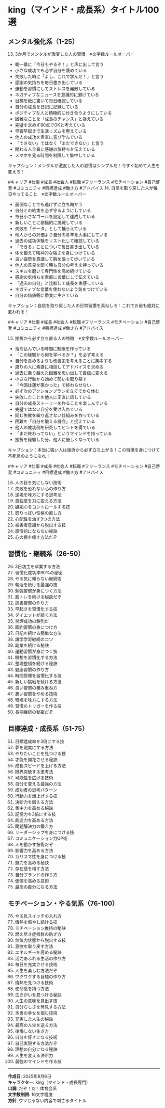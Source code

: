 # king（マインド・成長系）タイトル100選

## メンタル強化系（1-25）
<!-- 1. 怒りやすい人の共通パターンだぞ　1095

キャプション：瞬間沸騰する奴には理由があるんだぞ！当てはまったら今すぐ改善しろ！
- 睡眠不足で常にイライラしてる
- 空腹時に感情的になりやすい
- 完璧主義で思い通りにならないと怒る
- 他人のミスを許せない性格
- 「なんで分からないんだ」が口癖
- 自分の価値観を押し付けてくる
- 相手の立場を考えようとしない
- 過去の失敗を引きずり続ける
- 小さなことでもカッとなりやすい
- 謝ることができないプライド
- ストレス発散方法を知らない
- 深呼吸せずに即座に反応する
- 冷静になる時間を作らない
- 怒鳴れば相手が分かると思ってる
- 感情をコントロールする意識がない
- 怒った後に後悔することが多い

#キャリア #仕事 #成長 #社会人 #モチベーション #自己啓発 #スキルアップ #フリーランス #目標達成 #本音 #自己成長 #モチベーションアップ

2. ストレスに弱い人の特徴だぞ　285

キャプション：ストレス耐性が低い奴は必ずこのパターンに陥ってるぞ！今すぐチェックだ！
- 全部一人で抱え込もうとする
- 完璧にやろうとしすぎて疲れる
- 嫌なことを先延ばしにし続ける
- 「NO」と言えない性格
- 他人の評価ばかり気にしてる
- ストレス解消法を知らない
- 愚痴るだけで行動しない
- 睡眠時間を削って無理をする
- 運動習慣が全くない
- お酒に頼って現実逃避する
- 問題の原因を分析しない
- 同じ失敗を繰り返してしまう
- 休むことに罪悪感を持つ
- 頑張りすぎて燃え尽きる
- 相談相手を持たない
- 限界まで我慢してから爆発する

#キャリア #仕事 #成長 #社会人 #転職 #フリーランス #モチベーション #自己啓発 #コミュニティ #働き方 #アドバイス #可能性

3. メンタルが弱い人の行動パターンだぞ　334

キャプション：メンタルが弱いと人生で損をするぞ！この特徴を克服して強い心を手に入れろ！
- 失敗すると立ち直れない
- 批判されると極端に落ち込む
- 他人と比較して劣等感を抱く
- 「どうせ無理」が口癖になってる
- 新しい挑戦を避けたがる
- 過去の失敗をずっと引きずる
- 完璧でないと価値がないと思う
- 周りの目を異常に気にしてる
- 一度の挫折で諦めてしまう
- 自分の長所を認められない
- ネガティブなことばかり考える
- 成功しても素直に喜べない
- 人に頼ることができない
- 自分を責めることが習慣になってる
- 小さな変化も恐怖に感じる
- 逃げ癖がついてしまってる

#キャリア #仕事 #成長 #ライフスタイル #モチベーション #自己啓発 #スキルアップ #フリーランス #人脈 #キャリアアップ #時間管理 #若手 -->

<!-- 4. 落ち込みが長引く人の特徴だぞ　280
- 失敗を何度も思い返す
- 自分だけが悪いと思い込む
- 誰にも相談しない
- 部屋に引きこもり続ける
- SNSで他人と比較する
- ネガティブな音楽ばかり聴く
- 睡眠リズムが崩れている
- 食事を適当に済ませる
- 運動を全くしない
- アルコールに逃げる
- 過去の成功を忘れている
- 小さな喜びに気づかない
- 完璧を求めすぎる
- 立ち直る期限を決めない
- 同じ思考をループさせる
- 行動を起こさない

キャプション：落ち込みから抜け出せない奴には共通の悪習慣があるぞ！今すぐ断ち切って前に進め！

#キャリア #仕事 #成長 #社会人 #転職 #フリーランス #モチベーション #自己啓発 #目標達成 #本音 #自己成長 #モチベーションアップ -->
<!-- 
5. プレッシャーに潰される人の共通点だぞ　257
- 完璧を求めすぎる
- 失敗を異常に恐れる
- 他人の期待を背負いすぎる
- 準備不足のまま挑む
- 逃げ道を作らない
- 一人で抱え込む
- 休憩を取らない
- 成功体験を思い出さない
- 呼吸が浅くなっている
- 最悪の事態ばかり想像する
- 自分の限界を知らない
- プレッシャーを敵と見なす
- リラックス方法を知らない
- 睡眠時間を削る
- 栄養バランスを無視する
- メンタルケアを怠る

キャプション：プレッシャーを力に変えられない奴の特徴を知って、強いメンタルを手に入れろ！

#キャリア #仕事 #成長 #社会人 #モチベーション #自己啓発 #スキルアップ #フリーランス #コミュニティ #働き方 #アドバイス #可能性 -->

<!-- 6. 不安に支配される人の行動パターンだぞ　366
- 同じ心配を繰り返す
- 最悪のシナリオばかり考える
- 行動を先延ばしにする
- 他人に確認を求めすぎる
- ネットで症状を検索しまくる
- 小さなことも大事に捉える
- 決断を避け続ける
- 過去の失敗にとらわれる
- 未来を悲観的に見る
- 今を生きていない
- 呼吸が浅い
- 体の緊張に気づかない
- 否定的な人と付き合う
- ポジティブな情報を無視する
- 解決策を考えない
- 不安を認めようとしない

キャプション：不安に振り回される奴の典型的パターンだ！この習慣を断ち切れば人生が変わるぞ！

#キャリア #仕事 #成長 #ライフスタイル #モチベーション #自己啓発 #スキルアップ #フリーランス #人脈 #キャリアアップ #時間管理 #若手 -->

<!-- 7. 自信を失った時の典型的な行動だぞ　279
- 挑戦を避けるようになる
- 言い訳ばかりする
- 他人の意見に流される
- 自分の意見を言えない
- 目標を低く設定する
- 褒め言葉を受け入れない
- 過去の栄光にすがる
- 新しいことを始めない
- 人前を避ける
- 声が小さくなる
- 姿勢が悪くなる
- アイコンタクトを避ける
- 決断を他人に委ねる
- ネガティブな自己対話
- 成功を運のせいにする
- 失敗を能力のせいにする

キャプション：自信喪失の悪循環に陥る奴の行動を理解して、今すぐ自信を取り戻す行動を始めろ！

#キャリア #仕事 #成長 #社会人 #モチベーション #自己啓発 #スキルアップ #フリーランス #ネットワーク #リーダーシップ #ライフハック #メンター -->

<!-- 8. 緊張で失敗する人の共通パターンだぞ　277
- 準備を完璧にしようとする
- 前日に眠れない
- 朝食を食べられない
- 早く着きすぎる
- トイレに何度も行く
- 手が震える・汗をかく
- 声が上ずる・早口になる
- 頭が真っ白になる
- 質問の意図を理解できない
- 用意した答えに固執する
- 相手の反応が見えない
- 笑顔を忘れる
- 呼吸を忘れる
- 体がガチガチになる
- 終わった後に後悔する
- 次も同じ失敗をする

キャプション：緊張で本来の力を発揮できない奴の特徴を知って、リラックスして臨む方法を身につけろ！

#キャリア #仕事 #成長 #社会人 #転職 #フリーランス #モチベーション #自己啓発 #体験談 #仕事術 #裏話 #ビジネススキル -->

<!-- 9. 挫折から立ち直れない人の思考パターン　249
- 自分には才能がないと決めつける
- 努力は無駄だったと考える
- 周りが悪いと責任転嫁する
- もう二度と挑戦しないと誓う
- 成功者を妬む
- 過去の自分を否定する
- 支えてくれた人を忘れる
- 学んだことを無視する
- 成長を実感できない
- 小さな前進を見逃す
- 完璧でないと意味がないと思う
- 他の可能性を探さない
- 時間が解決すると思い込む
- 行動を起こさない
- 同じ場所で立ち止まる
- 新しい挑戦を恐れる

キャプション：挫折を乗り越えられない奴の思考パターンを断ち切って、強い心を作り上げろ！

#キャリア #仕事 #成長 #社会人 #モチベーション #自己啓発 #スキルアップ #フリーランス #自己成長 #モチベーションアップ #人脈 #キャリアアップ -->
<!-- 
10. 批判に弱い人の反応パターンだぞ　
- すぐに感情的になる
- 全否定されたと思い込む
- 相手を敵認定する
- 言い訳を並べ立てる
- 逆ギレしてしまう
- 引きずり続ける
- 自信を完全に失う
- 批判の内容を分析しない
- 建設的な部分を見逃す
- 成長の機会にしない
- 同じミスを繰り返す
- 批判を避けて逃げる
- イエスマンだけを周りに置く
- フィードバックを拒否する
- 殻に閉じこもる
- 挑戦をやめてしまう

キャプション：批判を成長の糧にできない奴の特徴だ！この反応を変えれば飛躍的に成長できるぞ！

#キャリア #仕事 #成長 #ライフスタイル #転職 #フリーランス #モチベーション #自己啓発 #タスク管理 #コミュニティ #目標達成 #働き方

11. 自分を追い詰める危険な行動　※文字数ルールオーバー　318
- 小さなミスでも自分を責め続ける
- 100点じゃないと価値がないと思う
- 他人の助けを受けることを拒む
- 時間をかけすぎて結果的に何も進まない
- 新しいことに挑戦することを避ける
- 80点の仕事でも「まだダメだ」と評価する
- 失敗を異常に恐れて行動できない
- 自分で全てをコントロールしようとする
- 他人の成功を素直に認められない
- 結果よりも過程の細かい部分にこだわる
- 「でも」「しかし」が口癖になっている
- 予定通りにいかないとパニックになる
- 賭め言葉を自分にかけ続ける
- 他人の評価が気になって夜も眠れない
- 最初からやり直したくなる衝動が抑えられない
- 成功しても「まぐれだった」と思ってしまう

キャプション：完璧主義は成長の最大の敵だ！この危険なパターンを断ち切って、本当の成長を手に入れろ！

#キャリア #仕事 #成長 #社会人 #転職 #フリーランス #モチベーション #自己啓発 #コミュニティ #目標達成 #働き方 #アドバイス

12. 比較ばかりして苦しんでる人の悪いクセ　※文字数ルールオーバー　142
- SNSを見るたびに他人と比較してしまう
- 友人の成功を素直に喜べない
- 自分の長所よりも他人の方が上だと思う
- 年収や地位で人を判断してしまう
- 自分のペースで進めない
- 他人の「いいところ取り」ばかり気になる
- 「どうせ自分なんて」が口癖になっている
- 過去の自分と比較することができない
- 他人の不幸を聞いた時だけ安心する
- 「あの人は才能があるから」と言い訳する
- ランキングや順位が異常に気になる
- 他人の成功にケチをつけたがる
- 自分の成長を実感できない
- 常に「勝ち負け」で物事を考えてしまう
- 一人の時間でも他人のことを考えている
- 自分の価値を他人の評価で決めてしまう

キャプション：比較ばかりしていると人生がつまらなくなるぞ！この悪いクセを直して自分らしさを取り戻せ！

#キャリア #仕事 #成長 #社会人 #転職 #フリーランス #モチベーション #自己啓発 #コミュニティ #目標達成 #働き方 #アドバイス -->

13. 3か月でメンタルが激変した人の習慣　※文字数ルールオーバー
- 朝一番に「今日もやるぞ！」と声に出して言う
- 小さな成功でも必ず自分を褒めている
- 失敗した時に「よし、これで学んだ！」と言う
- 感謝の気持ちを毎日書き出している
- 運動を習慣にしてストレスを発散している
- ネガティブなニュースを意識的に避けている
- 目標を紙に書いて毎日確認している
- 自分の成長を日記に記録している
- ポジティブな人と積極的に付き合うようにしている
- 困難なことを「成長のチャンス」と捉えている
- 完璧を求めず80点でOKと考えている
- 早寝早起きで生活リズムを整えている
- 他人の成功を素直に喜び学んでいる
- 「できない」ではなく「まだできない」と言う
- 関わる人全員に感謝の気持ちを伝えている
- スマホを見る時間を制限して集中している

キャプション：メンタルが激変した人の習慣はシンプルだ！今すぐ始めて人生を変えろ！

#キャリア #仕事 #成長 #社会人 #転職 #フリーランス #モチベーション #自己啓発 #コミュニティ #目標達成 #働き方 #アドバイス
14. 自信を取り戻した人が毎日やってること　※文字数ルールオーバー
- 面倒なことでも逃げずに立ち向かう
- 自分との約束を必ず守るようにしている
- 毎日小さなゴールを設定して達成している
- 新しいことに積極的に挑戦している
- 失敗を「データ」として捕らえている
- 他人からの評価より自分の基準を大事にしている
- 過去の成功体験をリスト化して確認している
- 「できる」ことについて毎日書き出している
- 体を鍛えて精神的な強さを身につけている
- 良い姿勢を意識して胸を張って歩いている
- 他人の意見を聞く時も自分の考えを持っている
- スキルを磨いて専門性を高め続けている
- 感謝の気持ちを素直に言葉にして伝えている
- 「過去の自分」と比較して成長を実感している
- ネガティブな言葉を使わないよう気をつけている
- 自分の価値観に忝実に生きている

キャプション：自信を取り戻した人の日常習慣を真似しろ！これでお前も絶対に変われる！

#キャリア #仕事 #成長 #社会人 #転職 #フリーランス #モチベーション #自己啓発 #コミュニティ #目標達成 #働き方 #アドバイス

15. 挫折から必ず立ち直る人の特徴　※文字数ルールオーバー
- 落ち込んでいる時間に制限を作っている
- 「この経験から何を学べるか？」を必ず考える
- 自分を責めるよりも改善策を考えることに集中する
- 周りの人に素直に相談してアドバイスを求める
- 過去に乗り越えた困難を思い出して自信に変える
- 小さな行動から始めて勢いを取り戻す
- 「今回は運が悪かった」で終わらせない
- 必ず次のアクションプランを立ててから休む
- 失敗したことを他人に正直に話している
- 自分の成長ストーリーを作ることを楽しんでいる
- 完璧ではない自分を受け入れている
- 同じ失敗を繰り返さない仕組みを作っている
- 困難を「自分を鍛える機会」と捉えている
- 他人の成功例を研究してヒントを得ている
- 「まだ終わってない」というマインドを持っている
- 挫折を経験した分、他人に優しくなっている

キャプション：本当に強い人は挫折から必ず立ち上がる！この特徴を身につけて不死鳥のようになれ！

#キャリア #仕事 #成長 #社会人 #転職 #フリーランス #モチベーション #自己啓発 #コミュニティ #目標達成 #働き方 #アドバイス

16. 人の目を気にしない技術
17. 失敗を恐れない心の作り方
18. 逆境を味方にする思考法
19. 孤独感を力に変える方法
20. 嫉妬心をコントロールする技
21. 怒りっぽい性格の直し方
22. 心配性を治す3つの方法
23. 被害者意識から脱出する技
24. 感情的にならない秘訣
25. 心の傷を癒す方法だぞ

## 習慣化・継続系（26-50）
26. 3日坊主を卒業する方法
27. 習慣化成功率90%の秘密
28. やる気に頼らない継続術
29. 朝活を続ける最強の技
30. 勉強習慣が身につく方法
31. 筋トレを続ける秘訣だぞ
32. 読書習慣の作り方
33. 早起きを習慣化する技
34. ダイエットが続く方法
35. 禁煙成功の鉄則だ
36. 節約習慣の身につけ方
37. 日記を続ける簡単な方法
38. 語学学習継続のコツ
39. 副業を続ける秘訣
40. 運動習慣が身につく技
41. 瞑想を習慣化する方法
42. 整理整頓を続ける秘訣
43. 健康習慣の作り方
44. 時間管理を習慣化する技
45. 新しい挑戦を続ける方法
46. 良い習慣の積み重ね方
47. 悪い習慣をやめる技術
48. 環境を味方にする方法
49. 習慣のトリガーを作る技
50. 長期継続の秘密だぞ

## 目標達成・成長系（51-75）
51. 目標達成率を3倍にする技
52. 夢を現実にする方法
53. やりたいことを見つける技
54. 才能を開花させる秘訣
55. 成長スピードを上げる方法
56. 限界突破する思考法
57. 可能性を広げる技術
58. 自分を変える最強の方法
59. 成功者の思考パターン
60. 行動力を爆上げする技
61. 決断力を鍛える方法
62. 集中力を高める秘訣
63. 記憶力を3倍にする技
64. 創造力を高める方法
65. 問題解決力の鍛え方
66. リーダーシップを身につける技
67. コミュニケーション力UP術
68. 人を動かす技術だぞ
69. 影響力を高める方法
70. カリスマ性を身につける技
71. 魅力を高める秘訣
72. 存在感を増す方法
73. 自分ブランドの作り方
74. 価値を高める技術
75. 最高の自分になる方法

## モチベーション・やる気系（76-100）
76. やる気スイッチの入れ方
77. 情熱を燃やし続ける技
78. モチベーション維持の秘訣
79. 燃え尽き症候群の防ぎ方
80. 無気力状態から脱出する技
81. 意欲を取り戻す方法
82. エネルギーを高める秘訣
83. 活力あふれる生活の作り方
84. 毎日を充実させる技術
85. 人生を楽しむ方法だぞ
86. ワクワクする目標の作り方
87. 情熱を見つける技術
88. 使命感を持つ方法
89. 生きがいを見つける秘訣
90. 人生の意味を見出す技
91. 自分らしさを発見する方法
92. 本当の幸せを掴む技術
93. 充実した人生の秘訣
94. 最高の人生を送る方法
95. 後悔しない生き方
96. 自分を好きになる技術
97. 自己実現する方法だぞ
98. 理想の自分になる秘訣
99. 人生を変える決断力
100. 最強のマインドを作る技

---
**作成日**: 2025年8月6日  
**キャラクター**: king（マインド・成長専門）  
**口調**: だぞ！だ！体育会系  
**文字数制限**: 16文字程度  
**方針**: ウソじゃない内容で刺さるタイトル